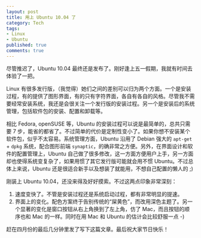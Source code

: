 ```yaml
---
layout: post
title: 用上 Ubuntu 10.04 了
category: Tech
tags:
- Linux
- Ubuntu
published: true
comments: true
---
```


尽管推迟了，Ubuntu 10.04 最终还是发布了。刚好逢上五一假期，我就有时间去体验了一把。

Linux 有很多发行版，（我觉得）她们之间的差别可以归为两个方面。一个是安装过程，有的提供了图形界面，有的只有字符界面，各自有各自的风格。尽管我不需要经常安装系统，我还是会很关注一个发行版的安装过程。另一个是安装后的系统管理，包括软件包的安装、配置和卸载等。

相比 Fedora, openSUSE 等，Ubuntu 的安装过程可以说是最简单的，总共只需要 7 步，能省的都省了。不过简单的代价是定制性变小了。如果你想不安装某个软件包，似乎不太容易。系统管理方面，Ubuntu 沿用了 Debian 强大的 `apt-get` + `dpkg` 系统，配合图形前端 `synaptic`，的确非常之方便。另外，在界面设计和软件的配置管理上，Ubuntu 自己做了很多修改，这一方面方便用户上手，另一方面却也使得系统变复杂了，如果用惯了其它发行版可能就会用不惯 Ubuntu。不过总体上来说，Ubuntu 还是很适合新手以及想装了就能用，不想自己配置的懒人的 ;)

刚装上 Ubuntu 10.04，还没来得及好好摸索。不过这两点印象非常深刻：

1.  速度变快了。不管是安装过程还是系统启动过程，都有非常明显的提速。
2.  界面上的变化。配色方案终于告别传统的“屎黄色”，而改用深色主题了。另一个显著的变化是窗口按钮从右上角换到了左上角，仿了 Mac，而且按钮的顺序也和 Mac 的一样。同时在用 Mac 和 Ubuntu 的估计会比较舒服一点 -)

赶在四月份的最后几分钟里发了写下这篇文章。最后祝大家节日快乐！
